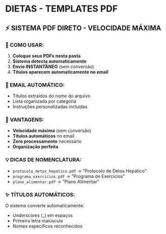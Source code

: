 # DIETAS - TEMPLATES PDF

## ⚡ SISTEMA PDF DIRETO - VELOCIDADE MÁXIMA

### 📝 COMO USAR:
1. **Coloque seus PDFs nesta pasta**
2. **Sistema detecta automaticamente**
3. **Envio INSTANTÂNEO** (sem conversão)
4. **Títulos aparecem automaticamente no email**

### 📧 EMAIL AUTOMÁTICO:
- Títulos extraídos do nome do arquivo
- Lista organizada por categoria
- Instruções personalizadas incluídas

### 🚀 VANTAGENS:
- **Velocidade máxima** (sem conversão)
- **Títulos automáticos** no email
- **Zero processamento** necessário
- **Organização perfeita**

### 💡 DICAS DE NOMENCLATURA:
- `protocolo_detox_hepatico.pdf` → "Protocolo de Detox Hepático"
- `programa_exercicios.pdf` → "Programa de Exercícios"
- `plano_alimentar.pdf` → "Plano Alimentar"

### ✨ TÍTULOS AUTOMÁTICOS:
O sistema converte automaticamente:
- Underscores (_) em espaços
- Primeira letra maiúscula
- Nomes específicos reconhecidos
